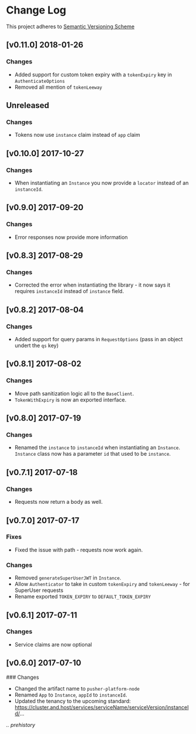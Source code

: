 # Change Log

This project adheres to [Semantic Versioning Scheme](http://semver.org)
## [v0.11.0] 2018-01-26

### Changes

- Added support for custom token expiry with a `tokenExpiry` key in `AuthenticateOptions`
- Removed all mention of `tokenLeeway`

## Unreleased

### Changes

- Tokens now use `instance` claim instead of `app` claim

## [v0.10.0] 2017-10-27

### Changes

- When instantiating an `Instance` you now provide a `locator` instead of an `instanceId`.

## [v0.9.0] 2017-09-20

### Changes

- Error responses now provide more information

## [v0.8.3] 2017-08-29

### Changes

- Corrected the error when instantiating the library - it now says it requires `instanceId` instead of `instance` field.

## [v0.8.2] 2017-08-04

### Changes

- Added support for query params in `RequestOptions` (pass in an object undert the `qs` key)

## [v0.8.1] 2017-08-02

### Changes

- Move path sanitization logic all to the `BaseClient`.
- `TokenWithExpiry` is now an exported interface.

## [v0.8.0] 2017-07-19

### Changes

- Renamed the `instance` to `instanceId` when instantiating an `Instance`. `Instance` class now has a parameter `id` that used to be `instance`.

## [v0.7.1] 2017-07-18

### Changes

- Requests now return a body as well.

## [v0.7.0] 2017-07-17

### Fixes

- Fixed the issue with path - requests now work again.

### Changes

- Removed `generateSuperUserJWT` in `Instance`.
- Allow `Authenticator` to take in custom `tokenExpiry` and `tokenLeeway` - for SuperUser requests
- Rename exported `TOKEN_EXPIRY` to `DEFAULT_TOKEN_EXPIRY`

## [v0.6.1] 2017-07-11

### Changes

- Service claims are now optional

## [v0.6.0] 2017-07-10

### Changes

- Changed the artifact name to `pusher-platform-node`
- Renamed `App` to `Instance`, `appId` to `instanceId`.
- Updated the tenancy to the upcoming standard: https://cluster.and.host/services/serviceName/serviceVersion/instanceId/...


_.. prehistory_
